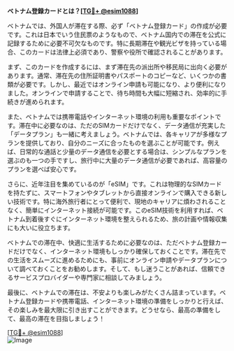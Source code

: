 **ベトナム登録カードとは？[[TG💪+ @esim1088](https://t.me/s/esim1088)]**

ベトナムでは、外国人が滞在する際、必ず「ベトナム登録カード」の作成が必要です。これは日本でいう住民票のようなもので、ベトナム国内での滞在を公式に記録するために必要不可欠なものです。特に長期滞在や観光ビザを持っている場合、このカードは法律上必須であり、警察や役所で確認されることがあります。

まず、このカードを作成するには、まず滞在先の派出所や移民局に出向く必要があります。通常、滞在先の住所証明書やパスポートのコピーなど、いくつかの書類が必要です。しかし、最近ではオンライン申請も可能になり、より便利になりました。オンラインで申請することで、待ち時間も大幅に短縮され、効率的に手続きが進められます。

また、ベトナムでは携帯電話やインターネット環境の利用も重要なポイントです。滞在中に必要なのは、ただのSIMカードだけでなく、データ通信が充実した「データプラン」も一緒に考えましょう。ベトナムでは、各キャリアが多様なプランを提供しており、自分のニーズに合ったものを選ぶことが可能です。例えば、日常的な通話と少量のデータ通信を必要とする場合は、シンプルなプランを選ぶのも一つの手ですし、旅行中に大量のデータ通信が必要であれば、高容量のプランを選べば安心です。

さらに、近年注目を集めているのが「eSIM」です。これは物理的なSIMカードを持たずに、スマートフォンやタブレットから直接オンラインで購入できる新しい技術です。特に海外旅行者にとって便利で、現地のキャリアに煩わされることなく、簡単にインターネット接続が可能です。このeSIM技術を利用すれば、ベトナム到着後すぐにインターネット環境を整えられるため、旅の計画や情報収集にも大いに役立ちます。

ベトナムでの滞在中、快適に生活するために必要なのは、ただベトナム登録カードだけでなく、インターネット環境もしっかり確保しておくことです。滞在先での生活をスムーズに進めるためにも、事前にオンライン申請やデータプランについて調べておくことをお勧めします。そして、もし迷うことがあれば、信頼できるサービスプロバイダーや専門家に相談してみましょう。

最後に、ベトナムでの滞在は、不安よりも楽しみがたくさん詰まっています。ベトナム登録カードや携帯電話、インターネット環境の準備をしっかりと行えば、その楽しみを最大限に引き出すことができます。どうせなら、最高の準備をして、最高の滞在を目指しましょう！

[[TG💪+ @esim1088](https://t.me/s/esim1088)]  
![Image](https://i.postimg.cc/Y0z9fWf4/image.png)
